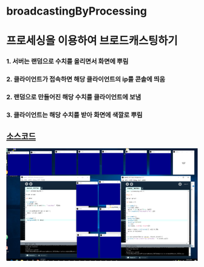 # broadcastingByProcessing
# 프로세싱을 이용하여 브로드캐스팅하기  

### 1. 서버는 랜덤으로 수치를 올리면서 화면에 뿌림  
### 2. 클라이언트가 접속하면 해당 클라이언트의 ip를 콘솔에 띄움  
### 2. 랜덤으로 만들어진 해당 수치를 클라이언트에 보냄  
### 3. 클라이언트는 해당 수치를 받아 화면에 색깔로 뿌림  

## [소스코드](https://github.com/mtinet/broadcastingByProcessing/tree/master/code)  
![](https://github.com/mtinet/broadcastingByProcessing/blob/master/image/broadcasting.png?raw=true)  
